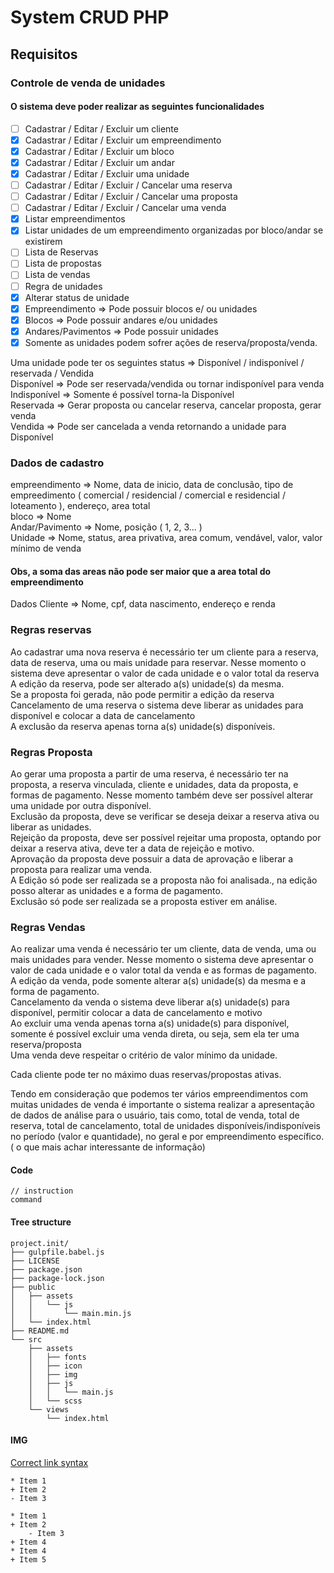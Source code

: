
# System CRUD PHP

## Requisitos

### Controle de venda de unidades

#### O sistema deve poder realizar as seguintes funcionalidades

- [ ] Cadastrar / Editar / Excluir um cliente
- [X] Cadastrar / Editar / Excluir um  empreendimento
- [X] Cadastrar / Editar / Excluir um bloco
- [X] Cadastrar / Editar / Excluir um andar
- [X] Cadastrar / Editar / Excluir uma unidade
- [ ] Cadastrar / Editar / Excluir / Cancelar uma reserva
- [ ] Cadastrar / Editar / Excluir / Cancelar uma proposta
- [ ] Cadastrar / Editar / Excluir / Cancelar uma venda
- [X] Listar empreendimentos
- [X] Listar unidades de um empreendimento organizadas por bloco/andar se existirem
- [ ] Lista de Reservas
- [ ] Lista de propostas
- [ ] Lista de vendas
- [ ] Regra de unidades
- [X] Alterar status de unidade
- [X] Empreendimento => Pode possuir blocos e/ ou unidades
- [X] Blocos => Pode possuir andares e/ou unidades
- [X] Andares/Pavimentos => Pode possuir unidades
- [X] Somente as unidades podem sofrer ações de reserva/proposta/venda.

Uma unidade pode ter os seguintes status => Disponível / indisponível / reservada / Vendida<br>
Disponível => Pode ser reservada/vendida ou tornar indisponível para venda<br>
Indisponível =>  Somente é possível torna-la Disponível<br>
Reservada => Gerar proposta ou cancelar reserva, cancelar proposta, gerar venda<br>
Vendida => Pode ser cancelada a venda retornando a unidade para Disponível<br>

### Dados de cadastro

empreendimento => Nome, data de inicio, data de conclusão,  tipo de empreedimento ( comercial / residencial / comercial e residencial / loteamento ), endereço, area total<br>
bloco => Nome<br>
Andar/Pavimento => Nome, posição ( 1, 2, 3... )<br>
Unidade => Nome, status, area privativa, area comum, vendável, valor, valor mínimo de venda<br>

#### Obs, a soma das areas não pode ser maior que a area total do empreendimento

Dados Cliente => Nome, cpf, data nascimento, endereço e renda

### Regras reservas

Ao cadastrar uma nova reserva é necessário ter um cliente para a reserva, data de reserva, uma ou mais unidade para reservar. Nesse momento o sistema deve apresentar o valor de cada unidade e o valor total da reserva<br>
A edição da reserva, pode ser alterado a(s) unidade(s) da mesma.<br>
Se a proposta foi gerada, não pode permitir a edição da reserva<br>
Cancelamento de uma reserva o sistema deve liberar as unidades para disponível e colocar a data de cancelamento<br>
A exclusão da reserva apenas torna a(s) unidade(s) disponíveis.<br>

### Regras Proposta

Ao gerar uma proposta a partir de uma reserva, é necessário ter na proposta, a reserva vinculada, cliente e unidades, data da proposta, e formas de pagamento. Nesse momento também deve ser possível alterar uma unidade por outra disponível.<br>
Exclusão da proposta, deve se verificar se deseja deixar a reserva ativa ou liberar as unidades.<br>
Rejeição da proposta, deve ser possível rejeitar uma proposta, optando por deixar a reserva ativa, deve ter a data de rejeição e motivo.<br>
Aprovação da proposta deve possuir a data de aprovação e liberar a proposta para realizar uma venda.<br>
A Edição só pode ser realizada se a proposta não foi analisada., na edição posso alterar as unidades e a forma de pagamento.<br>
Exclusão só pode ser realizada se a proposta estiver em análise.<br>

### Regras Vendas

Ao realizar uma venda é necessário ter um cliente, data de venda, uma ou mais unidades para vender. Nesse momento o sistema deve apresentar o valor de cada unidade e o valor total da venda e as formas de pagamento.<br>
A edição da venda, pode  somente alterar a(s) unidade(s) da mesma e a forma de pagamento.<br>
Cancelamento da venda o sistema deve liberar a(s) unidade(s) para disponível, permitir colocar a data de cancelamento e motivo<br>
Ao excluir uma venda apenas torna a(s) unidade(s) para disponível, somente é possível excluir uma venda direta, ou seja, sem ela ter uma reserva/proposta<br>
Uma venda deve respeitar o critério de valor mínimo da unidade.<br>

Cada cliente pode ter no máximo duas reservas/propostas ativas.<br>

Tendo em consideração que podemos ter vários empreendimentos com muitas unidades de venda é importante o sistema realizar a apresentação de dados de análise para o usuário, tais como, total de venda, total de reserva, total de cancelamento, total de unidades disponíveis/indisponíveis  no período (valor e quantidade), no geral e por empreendimento específico.( o que mais achar interessante de informação)

#### Code

    // instruction
    command

#### Tree structure

    project.init/
    ├── gulpfile.babel.js
    ├── LICENSE
    ├── package.json
    ├── package-lock.json
    ├── public
    │   ├── assets
    │   │   └── js
    │   │       └── main.min.js
    │   └── index.html
    ├── README.md
    └── src
        ├── assets
        │   ├── fonts
        │   ├── icon
        │   ├── img
        │   ├── js
        │   │   └── main.js
        │   └── scss
        └── views
            └── index.html

#### IMG

[Correct link syntax](http://www.example.com/)

    * Item 1
    + Item 2
    - Item 3

    * Item 1
    + Item 2
        - Item 3
    + Item 4
    * Item 4
    + Item 5
